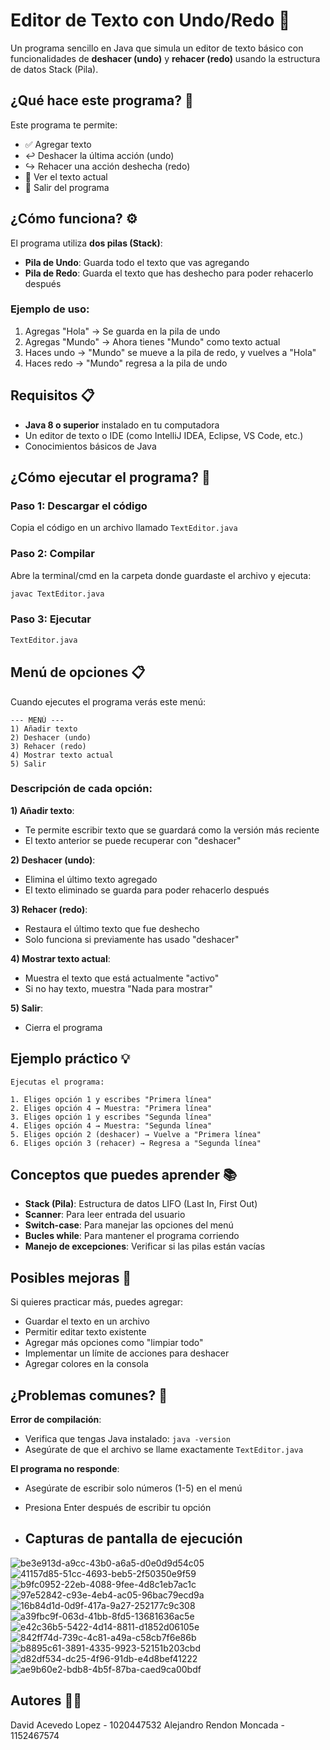 # Editor de Texto con Undo/Redo 📝

Un programa sencillo en Java que simula un editor de texto básico con funcionalidades de **deshacer (undo)** y **rehacer (redo)** usando la estructura de datos Stack (Pila).

## ¿Qué hace este programa? 🤔

Este programa te permite:
- ✅ Agregar texto
- ↩️ Deshacer la última acción (undo)
- ↪️ Rehacer una acción deshecha (redo)
- 👀 Ver el texto actual
- 🚪 Salir del programa

## ¿Cómo funciona? ⚙️

El programa utiliza **dos pilas (Stack)**:
- **Pila de Undo**: Guarda todo el texto que vas agregando
- **Pila de Redo**: Guarda el texto que has deshecho para poder rehacerlo después

### Ejemplo de uso:
1. Agregas "Hola" → Se guarda en la pila de undo
2. Agregas "Mundo" → Ahora tienes "Mundo" como texto actual
3. Haces undo → "Mundo" se mueve a la pila de redo, y vuelves a "Hola"
4. Haces redo → "Mundo" regresa a la pila de undo

## Requisitos 📋

- **Java 8 o superior** instalado en tu computadora
- Un editor de texto o IDE (como IntelliJ IDEA, Eclipse, VS Code, etc.)
- Conocimientos básicos de Java

## ¿Cómo ejecutar el programa? 🚀

### Paso 1: Descargar el código
Copia el código en un archivo llamado `TextEditor.java`

### Paso 2: Compilar
Abre la terminal/cmd en la carpeta donde guardaste el archivo y ejecuta:
```bash
javac TextEditor.java
```

### Paso 3: Ejecutar
```bash
TextEditor.java
```

## Menú de opciones 📋

Cuando ejecutes el programa verás este menú:

```
--- MENÚ ---
1) Añadir texto
2) Deshacer (undo)
3) Rehacer (redo)
4) Mostrar texto actual
5) Salir
```

### Descripción de cada opción:

**1) Añadir texto**: 
- Te permite escribir texto que se guardará como la versión más reciente
- El texto anterior se puede recuperar con "deshacer"

**2) Deshacer (undo)**:
- Elimina el último texto agregado
- El texto eliminado se guarda para poder rehacerlo después

**3) Rehacer (redo)**:
- Restaura el último texto que fue deshecho
- Solo funciona si previamente has usado "deshacer"

**4) Mostrar texto actual**:
- Muestra el texto que está actualmente "activo"
- Si no hay texto, muestra "Nada para mostrar"

**5) Salir**:
- Cierra el programa

## Ejemplo práctico 💡

```
Ejecutas el programa:

1. Eliges opción 1 y escribes "Primera línea"
2. Eliges opción 4 → Muestra: "Primera línea"
3. Eliges opción 1 y escribes "Segunda línea"  
4. Eliges opción 4 → Muestra: "Segunda línea"
5. Eliges opción 2 (deshacer) → Vuelve a "Primera línea"
6. Eliges opción 3 (rehacer) → Regresa a "Segunda línea"
```

## Conceptos que puedes aprender 📚

- **Stack (Pila)**: Estructura de datos LIFO (Last In, First Out)
- **Scanner**: Para leer entrada del usuario
- **Switch-case**: Para manejar las opciones del menú
- **Bucles while**: Para mantener el programa corriendo
- **Manejo de excepciones**: Verificar si las pilas están vacías

## Posibles mejoras 🔧

Si quieres practicar más, puedes agregar:
- Guardar el texto en un archivo
- Permitir editar texto existente
- Agregar más opciones como "limpiar todo"
- Implementar un límite de acciones para deshacer
- Agregar colores en la consola

## ¿Problemas comunes? 🐛

**Error de compilación**: 
- Verifica que tengas Java instalado: `java -version`
- Asegúrate de que el archivo se llame exactamente `TextEditor.java`

**El programa no responde**:
- Asegúrate de escribir solo números (1-5) en el menú
- Presiona Enter después de escribir tu opción

- ## Capturas de pantalla de ejecución
![be3e913d-a9cc-43b0-a6a5-d0e0d9d54c05](https://github.com/user-attachments/assets/9c7d50a0-c908-41cd-8a38-ea8a4886f719)
![41157d85-51cc-4693-beb5-2f50350e9f59](https://github.com/user-attachments/assets/a0dc750c-23db-44cf-a565-c192d84e449d)
![b9fc0952-22eb-4088-9fee-4d8c1eb7ac1c](https://github.com/user-attachments/assets/22792a1b-e7c4-4ebe-9929-9f09156a28b5)
![97e52842-c93e-4eb4-ac05-96bac79ecd9a](https://github.com/user-attachments/assets/ad64105d-e48d-4a33-b3d7-08b7b779c2ac)
![16b84d1d-0d9f-417a-9a27-252177c9c308](https://github.com/user-attachments/assets/4d27502b-3116-4b25-99f5-ea61df003b69)
![a39fbc9f-063d-41bb-8fd5-13681636ac5e](https://github.com/user-attachments/assets/23c9a8b4-3ec5-4c12-bfa9-f40e52535fb9)
![e42c36b5-5422-4d14-8811-d1852d06105e](https://github.com/user-attachments/assets/b2b85b84-3fe6-4157-8bde-2f63cb514ba1)
![842ff74d-739c-4c81-a49a-c58cb7f6e86b](https://github.com/user-attachments/assets/f4aee51b-6793-45f6-a518-5ebad3c3bd0a)
![b8895c61-3891-4335-9923-52151b203cbd](https://github.com/user-attachments/assets/9199e8cb-e3b6-41fb-a8d4-4d0d55265f89)
![d82df534-dc25-4f96-91db-e4d8bef41222](https://github.com/user-attachments/assets/c6a34dc8-72a0-42c8-9999-01994fc031de)
![ae9b60e2-bdb8-4b5f-87ba-caed9ca00bdf](https://github.com/user-attachments/assets/8ed236f1-5264-4f63-a7e9-4556b859eedc)


## Autores 👨‍💻

David Acevedo Lopez - 1020447532
Alejandro Rendon Moncada - 1152467574
